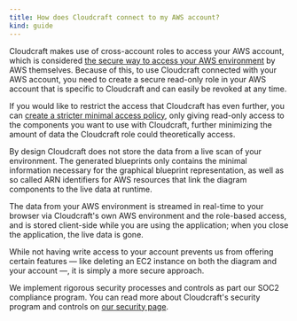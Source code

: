```yaml
---
title: How does Cloudcraft connect to my AWS account?
kind: guide
---
```


Cloudcraft makes use of cross-account roles to access your AWS account, which is considered [the secure way to access your AWS environment][1] by AWS themselves. Because of this, to use Cloudcraft connected with your AWS account, you need to create a secure read-only role in your AWS account that is specific to Cloudcraft and can easily be revoked at any time.

If you would like to restrict the access that Cloudcraft has even further, you can [create a stricter minimal access policy][2], only giving read-only access to the components you want to use with Cloudcraft, further minimizing the amount of data the Cloudcraft role could theoretically access.

By design Cloudcraft does not store the data from a live scan of your environment. The generated blueprints only contains the minimal information necessary for the graphical blueprint representation, as well as so called ARN identifiers for AWS resources that link the diagram components to the live data at runtime.

The data from your AWS environment is streamed in real-time to your browser via Cloudcraft's own AWS environment and the role-based access, and is stored client-side while you are using the application; when you close the application, the live data is gone.

While not having write access to your account prevents us from offering certain features — like deleting an EC2 instance on both the diagram and your account —, it is simply a more secure approach.

We implement rigorous security processes and controls as part our SOC2 compliance program. You can read more about Cloudcraft's security program and controls on [our security page][3].

[1]: http://docs.aws.amazon.com/IAM/latest/UserGuide/id_roles_create_for-user_externalid.html
[2]: https://help.cloudcraft.co/article/64-minimal-iam-policy
[3]: https://www.cloudcraft.co/security
